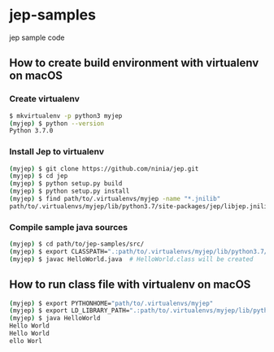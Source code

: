 # jep-samples

jep sample code

## How to create build environment with virtualenv on macOS

### Create virtualenv

```bash
$ mkvirtualenv -p python3 myjep
(myjep) $ python --version
Python 3.7.0
```

### Install Jep to virtualenv

```bash
(myjep) $ git clone https://github.com/ninia/jep.git
(myjep) $ cd jep
(myjep) $ python setup.py build
(myjep) $ python setup.py install
(myjep) $ find path/to/.virtualenvs/myjep -name "*.jnilib"
path/to/.virtualenvs/myjep/lib/python3.7/site-packages/jep/libjep.jnilib
```

### Compile sample java sources

```bash
(myjep) $ cd path/to/jep-samples/src/
(myjep) $ export CLASSPATH=".:path/to/.virtualenvs/myjep/lib/python3.7/site-packages/jep/jep-3.8.2.jar"
(myjep) $ javac HelloWorld.java  # HelloWorld.class will be created
```

## How to run class file with virtualenv on macOS

```bash
(myjep) $ export PYTHONHOME="path/to/.virtualenvs/myjep"
(myjep) $ export LD_LIBRARY_PATH=".:path/to/.virtualenvs/myjep/lib/python3.7/site-packages/jep"
(myjep) $ java HelloWorld
Hello World
Hello World
ello Worl
```
